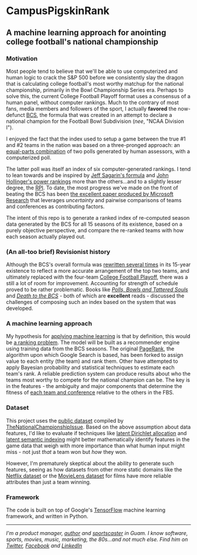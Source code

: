# CampusPigskinRank
## A machine learning approach for anointing college football's national championship
### Motivation
Most people tend to believe that we'll be able to use computerized and human logic to crack the S&P 500 before we consistently slay the dragon that is calculating college football's most worthy matchup for the national championship, primarily in the Bowl Championship Series era. Perhaps to solve this, the current College Football Playoff format uses a consensus of a human panel, without computer rankings. Much to the contrary of most fans, media members and followers of the sport, I actually **favored** the now-defunct [BCS](https://en.wikipedia.org/wiki/Bowl_Championship_Series), the formula that was created in an attempt to declare a national champion for the Football Bowl Subdivision (_nee_, "NCAA Division I"). 

I enjoyed the fact that the index used to setup a game between the true #1 and #2 teams in the nation was based on a three-pronged approach: an [equal-parts combination](http://www.bcsfootball.org/news/story?id=4819686) of two polls generated by human assessors, with a computerized poll.

The latter poll was itself an index of six computer-generated rankings. I tend to lean towards and be inspired by [Jeff Sagarin's formula](http://sagarin.com/sports/cfsend.htm) and [John Hollinger's power rankings]( http://www.thunderfans.com/vforum/showthread.php?3590-Hollinger-s-power-rankings&p=45436#post45436) more than the others...and to a slightly lesser degree, the [RPI](https://en.wikipedia.org/w/index.php?title=Rating_Percentage_Index). To date, the most progress we've made on the front of beating the BCS has been [the excellent paper produced by Microsoft Research](http://www.cs.toronto.edu/~dtarlow/NCAAF.pdf) that leverages _uncertainty_ and pairwise comparisons of teams and conferences as contributing factors.

The intent of this repo is to generate a ranked index of re-computed season data generated by the BCS for all 15 seasons of its existence, based on a purely objective perspective, and compare the re-ranked teams with how each season actually played out.
### (An all-too brief) Revisionist history
Although the BCS's overall formula was [rewritten several times](http://thenationalchampionshipissue.blogspot.com/2006/11/versions-of-bcs-5-and-counting.html) in its 15-year existence to reflect a more accurate arrangement of the top two teams, and ultimately replaced with the four-team [College Football Playoff](https://en.wikipedia.org/wiki/College_Football_Playoff), there was a still a lot of room for improvement. Accounting for strength of schedule proved to be rather problematic. 
Books like [_Polls, Bowls and Tattered Souls_](https://www.amazon.com/Bowls-Polls-Tattered-Souls-Controversy-ebook/dp/B00II92YOA) and [_Death to the BCS_](https://www.amazon.com/Death-BCS-Totally-Definitive-Championship-ebook/dp/B0052RCW3Y) - both of which are **excellent** reads - discussed the challenges of composing such an index based on the system that was developed.

### A machine learning approach
My hypothesis for [applying machine learning](http://blog.kaggle.com/2016/07/21/approaching-almost-any-machine-learning-problem-abhishek-thakur/) is that by definition, this would be [a ranking problem](http://www.slideshare.net/kerveros99/learning-to-rank-for-recommender-system-tutorial-acm-recsys-2013). The model will be built as a recommender engine using training data from the BCS seasons. The original [PageRank](http://infolab.stanford.edu/~backrub/google.html), the algorithm upon which Google Search is based, has been forked to assign value to each entity (the team) and rank them. Other have attempted to apply Bayesian probability and statistical techniques to estimate each team's rank. 
A reliable prediction system can produce results about who the teams most worthy to compete for the national champion can be. The key is in the features - the ambiguity and major components that determine the fitness of [each team and conference](http://web1.ncaa.org/onlineDir/exec2/sponsorship?sortOrder=0&division=1A&sport=MFB) relative to the others in the FBS. 

### Dataset
This project uses the [public dataset](http://thenationalchampionshipissue.blogspot.com/2005/08/ungodly-amount-of-football-data.html) compiled by [TheNationalChampionshipIssue](http://thenationalchampionshipissue.blogspot.com/). Based on the above assumption about data features, I'd like to evaluate if techniques like [latent Dirichlet allocation](http://blog.echen.me/2011/08/22/introduction-to-latent-dirichlet-allocation/) and [latent semantic indexing](http://nlp.stanford.edu/IR-book/html/htmledition/latent-semantic-indexing-1.html) might better mathematically identify features in the game data that weigh with more importance than what human input might miss - not just _that_ a team won but _how_ they won. 

However, I'm prematurely skeptical about the ability to generate such features, seeing as how datasets from other more static domains like the [Netflix dataset](https://gist.github.com/janisozaur/3192952) or the [MovieLens dataset](http://grouplens.org/datasets/movielens/) for films have more reliable attributes than just a team winning.

### Framework
The code is built on top of Google's [TensorFlow](https://www.tensorflow.org/) machine learning framework, and written in Python.

___
_I'm a product manager, [author](https://www.amazon.com/Designing-Developing-Google-Glass-Differently/dp/1491946458/) and [sportscaster](https://plus.google.com/+JasonSalas/posts/UCHTyZLJ2y9) in Guam. I know software, sports, movies, music, marketing, the 80s...and not much else. Find him on [Twitter](https://twitter.com/jasonsalas), [Facebook](https://www.facebook.com/jasonsalas) and [LinkedIn](https://www.linkedin.com/in/jasonsalas671)_
